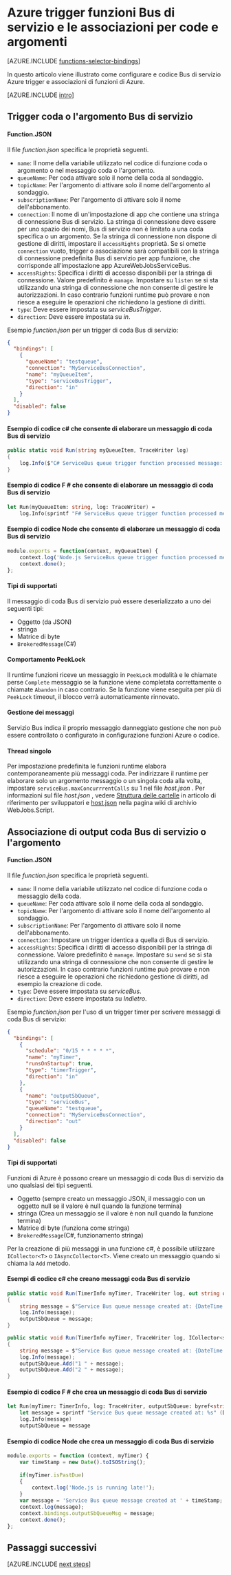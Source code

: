 <properties
    pageTitle="Azure trigger funzioni Bus di servizio e le associazioni | Microsoft Azure"
    description="Informazioni su come utilizzare trigger Bus di servizio Azure e associazioni nelle funzioni di Azure."
    services="functions"
    documentationCenter="na"
    authors="christopheranderson"
    manager="erikre"
    editor=""
    tags=""
    keywords="funzioni di Azure, funzioni, elaborazione di eventi, calcolo dinamico, architettura senza server"/>

<tags
    ms.service="functions"
    ms.devlang="multiple"
    ms.topic="reference"
    ms.tgt_pltfrm="multiple"
    ms.workload="na"
    ms.date="08/22/2016"
    ms.author="chrande; glenga"/>

# <a name="azure-functions-service-bus-triggers-and-bindings-for-queues-and-topics"></a>Azure trigger funzioni Bus di servizio e le associazioni per code e argomenti

[AZURE.INCLUDE [functions-selector-bindings](../../includes/functions-selector-bindings.md)]

In questo articolo viene illustrato come configurare e codice Bus di servizio Azure trigger e associazioni di funzioni di Azure. 

[AZURE.INCLUDE [intro](../../includes/functions-bindings-intro.md)] 

## <a id="sbtrigger"></a>Trigger coda o l'argomento Bus di servizio

#### <a name="functionjson"></a>Function.JSON

Il file *function.json* specifica le proprietà seguenti.

- `name`: Il nome della variabile utilizzato nel codice di funzione coda o argomento o nel messaggio coda o l'argomento. 
- `queueName`: Per coda attivare solo il nome della coda al sondaggio.
- `topicName`: Per l'argomento di attivare solo il nome dell'argomento al sondaggio.
- `subscriptionName`: Per l'argomento di attivare solo il nome dell'abbonamento.
- `connection`: Il nome di un'impostazione di app che contiene una stringa di connessione Bus di servizio. La stringa di connessione deve essere per uno spazio dei nomi, Bus di servizio non è limitato a una coda specifica o un argomento. Se la stringa di connessione non dispone di gestione di diritti, impostare il `accessRights` proprietà. Se si omette `connection` vuoto, trigger o associazione sarà compatibili con la stringa di connessione predefinita Bus di servizio per app funzione, che corrisponde all'impostazione app AzureWebJobsServiceBus.
- `accessRights`: Specifica i diritti di accesso disponibili per la stringa di connessione. Valore predefinito è `manage`. Impostare su `listen` se si sta utilizzando una stringa di connessione che non consente di gestire le autorizzazioni. In caso contrario funzioni runtime può provare e non riesce a eseguire le operazioni che richiedono la gestione di diritti.
- `type`: Deve essere impostata su *serviceBusTrigger*.
- `direction`: Deve essere impostata su *in*. 

Esempio *function.json* per un trigger di coda Bus di servizio:

```json
{
  "bindings": [
    {
      "queueName": "testqueue",
      "connection": "MyServiceBusConnection",
      "name": "myQueueItem",
      "type": "serviceBusTrigger",
      "direction": "in"
    }
  ],
  "disabled": false
}
```

#### <a name="c-code-example-that-processes-a-service-bus-queue-message"></a>Esempio di codice c# che consente di elaborare un messaggio di coda Bus di servizio

```csharp
public static void Run(string myQueueItem, TraceWriter log)
{
    log.Info($"C# ServiceBus queue trigger function processed message: {myQueueItem}");
}
```

#### <a name="f-code-example-that-processes-a-service-bus-queue-message"></a>Esempio di codice F # che consente di elaborare un messaggio di coda Bus di servizio

```fsharp
let Run(myQueueItem: string, log: TraceWriter) =
    log.Info(sprintf "F# ServiceBus queue trigger function processed message: %s" myQueueItem)
```

#### <a name="nodejs-code-example-that-processes-a-service-bus-queue-message"></a>Esempio di codice Node che consente di elaborare un messaggio di coda Bus di servizio

```javascript
module.exports = function(context, myQueueItem) {
    context.log('Node.js ServiceBus queue trigger function processed message', myQueueItem);
    context.done();
};
```

#### <a name="supported-types"></a>Tipi di supportati

Il messaggio di coda Bus di servizio può essere deserializzato a uno dei seguenti tipi:

* Oggetto (da JSON)
* stringa
* Matrice di byte 
* `BrokeredMessage`(C#) 

#### <a id="sbpeeklock"></a>Comportamento PeekLock

Il runtime funzioni riceve un messaggio in `PeekLock` modalità e le chiamate perse `Complete` messaggio se la funzione viene completata correttamente o chiamate `Abandon` in caso contrario. Se la funzione viene eseguita per più di `PeekLock` timeout, il blocco verrà automaticamente rinnovato.

#### <a id="sbpoison"></a>Gestione dei messaggi

Servizio Bus indica il proprio messaggio danneggiato gestione che non può essere controllato o configurato in configurazione funzioni Azure o codice. 

#### <a id="sbsinglethread"></a>Thread singolo

Per impostazione predefinita le funzioni runtime elabora contemporaneamente più messaggi coda. Per indirizzare il runtime per elaborare solo un argomento messaggio o un singola coda alla volta, impostare `serviceBus.maxConcurrrentCalls` su 1 nel file *host.json* . Per informazioni sul file *host.json* , vedere [Struttura delle cartelle](functions-reference.md#folder-structure) in articolo di riferimento per sviluppatori e [host.json](https://github.com/Azure/azure-webjobs-sdk-script/wiki/host.json) nella pagina wiki di archivio WebJobs.Script.

## <a id="sboutput"></a>Associazione di output coda Bus di servizio o l'argomento

#### <a name="functionjson"></a>Function.JSON

Il file *function.json* specifica le proprietà seguenti.

- `name`: Il nome della variabile utilizzato nel codice di funzione coda o messaggio della coda. 
- `queueName`: Per coda attivare solo il nome della coda al sondaggio.
- `topicName`: Per l'argomento di attivare solo il nome dell'argomento al sondaggio.
- `subscriptionName`: Per l'argomento di attivare solo il nome dell'abbonamento.
- `connection`: Impostare un trigger identica a quella di Bus di servizio.
- `accessRights`: Specifica i diritti di accesso disponibili per la stringa di connessione. Valore predefinito è `manage`. Impostare su `send` se si sta utilizzando una stringa di connessione che non consente di gestire le autorizzazioni. In caso contrario funzioni runtime può provare e non riesce a eseguire le operazioni che richiedono gestione di diritti, ad esempio la creazione di code.
- `type`: Deve essere impostata su *serviceBus*.
- `direction`: Deve essere impostata su *Indietro*. 

Esempio *function.json* per l'uso di un trigger timer per scrivere messaggi di coda Bus di servizio:

```JSON
{
  "bindings": [
    {
      "schedule": "0/15 * * * * *",
      "name": "myTimer",
      "runsOnStartup": true,
      "type": "timerTrigger",
      "direction": "in"
    },
    {
      "name": "outputSbQueue",
      "type": "serviceBus",
      "queueName": "testqueue",
      "connection": "MyServiceBusConnection",
      "direction": "out"
    }
  ],
  "disabled": false
}
``` 

#### <a name="supported-types"></a>Tipi di supportati

Funzioni di Azure è possono creare un messaggio di coda Bus di servizio da uno qualsiasi dei tipi seguenti.

* Oggetto (sempre creato un messaggio JSON, il messaggio con un oggetto null se il valore è null quando la funzione termina)
* stringa (Crea un messaggio se il valore è non null quando la funzione termina)
* Matrice di byte (funziona come stringa) 
* `BrokeredMessage`(C#, funzionamento stringa)

Per la creazione di più messaggi in una funzione c#, è possibile utilizzare `ICollector<T>` o `IAsyncCollector<T>`. Viene creato un messaggio quando si chiama la `Add` metodo.

#### <a name="c-code-examples-that-create-service-bus-queue-messages"></a>Esempi di codice c# che creano messaggi coda Bus di servizio

```csharp
public static void Run(TimerInfo myTimer, TraceWriter log, out string outputSbQueue)
{
    string message = $"Service Bus queue message created at: {DateTime.Now}";
    log.Info(message); 
    outputSbQueue = message;
}
```

```csharp
public static void Run(TimerInfo myTimer, TraceWriter log, ICollector<string> outputSbQueue)
{
    string message = $"Service Bus queue message created at: {DateTime.Now}";
    log.Info(message); 
    outputSbQueue.Add("1 " + message);
    outputSbQueue.Add("2 " + message);
}
```

#### <a name="f-code-example-that-creates-a-service-bus-queue-message"></a>Esempio di codice F # che crea un messaggio di coda Bus di servizio

```fsharp
let Run(myTimer: TimerInfo, log: TraceWriter, outputSbQueue: byref<string>) =
    let message = sprintf "Service Bus queue message created at: %s" (DateTime.Now.ToString())
    log.Info(message)
    outputSbQueue = message
```

#### <a name="nodejs-code-example-that-creates-a-service-bus-queue-message"></a>Esempio di codice Node che crea un messaggio di coda Bus di servizio

```javascript
module.exports = function (context, myTimer) {
    var timeStamp = new Date().toISOString();
    
    if(myTimer.isPastDue)
    {
        context.log('Node.js is running late!');
    }
    var message = 'Service Bus queue message created at ' + timeStamp;
    context.log(message);   
    context.bindings.outputSbQueueMsg = message;
    context.done();
};
```

## <a name="next-steps"></a>Passaggi successivi

[AZURE.INCLUDE [next steps](../../includes/functions-bindings-next-steps.md)] 
